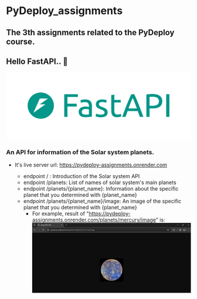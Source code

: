 # PyDeploy_assignments
## The 3th assignments related to the PyDeploy course.
## Hello FastAPI.. 👋

![FastAPI Logo](assets/logo-teal.png)

### An API for information of the Solar system planets.

- It's live server url: https://pydeploy-assignments.onrender.com

  - endpoint / : Introduction of the Solar system API
  - endpoint /planets: List of names of solar system's main planets
  - endpoint /planets/{planet_name}: Information about the specific planet that you determined with {planet_name}
  - endpoint /planets/{planet_name}/image: An image of the specific planet that you determined with {planet_name}
    - For example, result of "https://pydeploy-assignments.onrender.com/planets/mercury/image" is:
    ![mercury_output](output/mercury_output.jpg)



